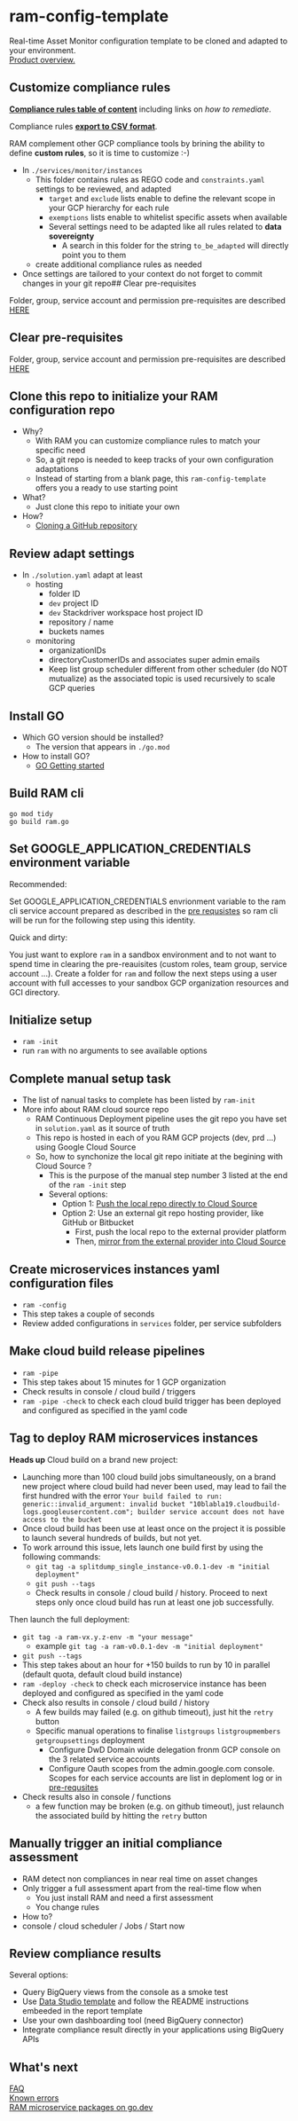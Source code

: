 # ram-config-template

Real-time Asset Monitor configuration template to be cloned and adapted to your environment.  
[Product overview.](docs/product_overview.md)

## Customize compliance rules

**[Compliance rules table of content](services/monitor/readme.md)** including links on *how to remediate*.

Compliance rules [**export to CSV format**](services/monitor/constraints.csv).

RAM complement other GCP compliance tools by brining the ability to define **custom rules**, so it is time to customize :-)

- In `./services/monitor/instances`
  - This folder contains rules as REGO code and `constraints.yaml` settings to be reviewed, and adapted
    - `target` and `exclude` lists enable to define the relevant scope in your GCP hierarchy for each rule
    - `exemptions` lists enable to whitelist specific assets when available
    - Several settings need to be adapted like all rules related to **data sovereignty**
      - A search in this folder for the string `to_be_adapted` will directly point you to them
  - create additional compliance rules as needed
- Once settings are tailored to your context do not forget to commit changes in your git repo## Clear pre-requisites

Folder, group, service account and permission pre-requisites are described [HERE](docs/pre_requisites.md)

## Clear pre-requisites

Folder, group, service account and permission pre-requisites are described [HERE](docs/pre_requisites.md)

## Clone this repo to initialize your RAM configuration repo

- Why?
  - With RAM you can customize compliance rules to match your specific need
  - So, a git repo is needed to keep tracks of your own configuration adaptations
  - Instead of starting from a blank page, this `ram-config-template` offers you a ready to use starting point
- What?
  - Just clone this repo to initiate your own
- How?
  - [Cloning a GitHub repository](https://help.github.com/en/github/creating-cloning-and-archiving-repositories/cloning-a-repository)

## Review adapt settings

- In `./solution.yaml` adapt at least
  - hosting
    - folder ID
    - `dev` project ID
    - `dev` Stackdriver workspace host project ID
    - repository / name
    - buckets names
  - monitoring
    - organizationIDs
    - directoryCustomerIDs and associates super admin emails
    - Keep list group scheduler different from other scheduler (do NOT mutualize) as the associated topic is used recursively to scale GCP queries

## Install GO

- Which GO version should be installed?
  - The version that appears in `./go.mod`
- How to install GO?
  - [GO Getting started](https://golang.org/doc/install)

## Build RAM cli

`go mod tidy`  
`go build ram.go`

## Set GOOGLE_APPLICATION_CREDENTIALS environment variable

Recommended:

Set GOOGLE_APPLICATION_CREDENTIALS envrionment variable to the ram cli service account prepared as described in the [pre requsistes](docs/pre_requisites.md) so ram cli will be run for the following step using this identity.

Quick and dirty:

You just want to explore `ram` in a sandbox environment and to not want to spend time in clearing the pre-reauisites (custom roles, team group, service account ...).
Create a folder for `ram` and follow the next steps using a user account with full accesses to your sandbox GCP organization resources and GCI directory.

## Initialize setup

- `ram -init`
- run `ram` with no arguments to see available options

## Complete manual setup task

- The list of nanual tasks to complete has been listed by `ram-init`
- More info about RAM cloud source repo
  - RAM Continuous Deployment pipeline uses the git repo you have set in `solution.yaml` as it source of truth
  - This repo is hosted in each of you RAM GCP projects (dev, prd ...) using Google Cloud Source
  - So, how to synchonize the local git repo initiate at the begining with Cloud Source ?
    - This is the purpose of the manual step number 3 listed at the end of the `ram -init` step
    - Several options:
      - Option 1: [Push the local repo directly to Cloud Source](https://cloud.google.com/source-repositories/docs/pushing-code-from-a-repository)
      - Option 2: Use an external git repo hosting provider, like GitHub or Bitbucket
        - First, push the local repo to the external provider platform
        - Then, [mirror from the external provider into Cloud Source](https://cloud.google.com/source-repositories/docs/mirroring-repositories)

## Create microservices instances yaml configuration files

- `ram -config`
- This step takes a couple of seconds
- Review added configurations in `services` folder, per service subfolders

## Make cloud build release pipelines

- `ram -pipe`
- This step takes about 15 minutes for 1 GCP organization
- Check results in console / cloud build / triggers
- `ram -pipe -check` to check each cloud build trigger has been deployed and configured as specified in the yaml code

## Tag to deploy RAM microservices instances

**Heads up** Cloud build on a brand new project:

- Launching more than 100 cloud build jobs simultaneously, on a brand new project where cloud build had never been used, may lead to fail the first hundred with the error `Your build failed to run: generic::invalid_argument: invalid bucket "10blabla19.cloudbuild-logs.googleusercontent.com"; builder service account does not have access to the bucket`
- Once cloud build has been use at least once on the project it is possible to launch several hundreds of builds, but not yet.
- To work arround this issue, lets launch one build first by using the following commands:
  - `git tag -a splitdump_single_instance-v0.0.1-dev -m "initial deployment"`
  - `git push --tags`
  - Check results in console / cloud build / history. Proceed to next steps only once cloud build has run at least one job successfully.

Then launch the full deployment:

- `git tag -a ram-vx.y.z-env -m "your message"`
  - example `git tag -a ram-v0.0.1-dev -m "initial deployment"`
- `git push --tags`
- This step takes about an hour for +150 builds to run by 10 in parallel (default quota, default cloud build instance)
- `ram -deploy -check` to check each microservice instance has been deployed and configured as specified in the yaml code
- Check also results in console / cloud build / history
  - A few builds may failed (e.g. on github timeout), just hit the `retry` button
  - Specific manual operations to finalise `listgroups` `listgroupmembers` `getgroupsettings` deployment
    - Configure DwD Domain wide delegation fronm GCP console on the 3 related service accounts
    - Configure Oauth scopes from the admin.google.com console. Scopes for each service accounts are list in deploment log or in [pre-requsites]((docs/pre_requisites.md))
- Check results also in console / functions
  - a few function may be broken (e.g. on github timeout), just relaunch the associated build by hitting the `retry` button

## Manually trigger an initial compliance assessment

- RAM detect non compliances in near real time on asset changes
- Only trigger a full assessment apart from the real-time flow when
  - You just install RAM and need a first assessment
  - You change rules
- How to?
- console / cloud scheduler / Jobs / Start now

## Review compliance results

Several options:

- Query BigQuery views from the console as a smoke test
- Use [Data Studio template](https://datastudio.google.com/reporting/467c7ff1-7220-4de9-a0fe-536bdad7aee1) and follow the README instructions embeeded in the report template
- Use your own dashboarding tool (need BigQuery connector)
- Integrate compliance result directly in your applications using BigQuery APIs

## What's next

[FAQ](docs/FAQ.md)  
[Known errors](docs/known_errors.md)  
[RAM microservice packages on go.dev](https://pkg.go.dev/github.com/BrunoReboul/ram)

